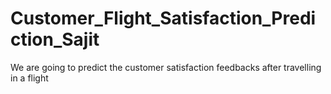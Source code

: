 # Customer_Flight_Satisfaction_Prediction_Sajit
We are going to predict the customer satisfaction feedbacks after travelling in a flight
